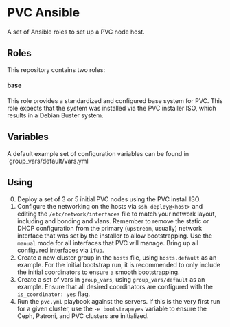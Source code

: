 # PVC Ansible

A set of Ansible roles to set up a PVC node host.

## Roles

This repository contains two roles:

#### base

This role provides a standardized and configured base system for PVC. This role expects that
the system was installed via the PVC installer ISO, which results in a Debian Buster system.

## Variables

A default example set of configuration variables can be found in `group_vars/default/vars.yml

## Using

0. Deploy a set of 3 or 5 initial PVC nodes using the PVC install ISO.
0. Configure the networking on the hosts via `ssh deploy@<host>` and editing the
   `/etc/network/interfaces` file to match your network layout, including and bonding and
   vlans. Remember to remove the static or DHCP configuration from the primary (`upstream`,
   usually) network interface that was set by the installer to allow bootstrapping. Use the
   `manual` mode for all interfaces that PVC will manage. Bring up all configured interfaces
   via `ifup`.
0. Create a new cluster group in the `hosts` file, using `hosts.default` as an example. For
   the initial bootstrap run, it is recommended to only include the initial coordinators
   to ensure a smooth bootstrapping.
0. Create a set of vars in `group_vars`, using `group_vars/default` as an example. Ensure
   that all desired coordinators are configured with the `is_coordinator: yes` flag.
0. Run the `pvc.yml` playbook against the servers. If this is the very first run for a given
   cluster, use the `-e bootstrap=yes` variable to ensure the Ceph, Patroni, and PVC clusters
   are initialized.

